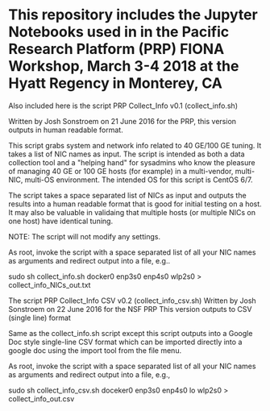# This repository includes the Jupyter Notebooks used in in the Pacific Research Platform (PRP) FIONA Workshop, March 3-4 2018 at the Hyatt Regency in Monterey, CA

Also included here is the script PRP Collect_Info v0.1 (collect_info.sh)

Written by Josh Sonstroem on 21 June 2016 for the PRP,
this version outputs in human readable format.

This script grabs system and network info related to 40 GE/100 GE
tuning. It takes a list of NIC names as input. The script is intended
as both a data collection tool and a "helping hand" for sysadmins who
know the pleasure of managing 40 GE or 100 GE hosts (for example) in a
multi-vendor, multi-NIC, multi-OS environment. The intended OS for this
script is CentOS 6/7.

The script takes a space separated list of NICs as input and outputs
the results into a human readable format that is good for initial testing
on a host. It may also be valuable in validaing that multiple hosts (or 
multiple NICs on one host) have identical tuning.

NOTE: The script will not modify any settings.

As root, invoke the script with a space separated list of all your NIC names
as arguments and redirect output into a file, e.g..

sudo sh collect_info.sh docker0 enp3s0 enp4s0 wlp2s0 > collect_info_NICs_out.txt

The script PRP Collect_Info CSV v0.2 (collect_info_csv.sh)
Written by Josh Sonstroem on 22 June 2016 for the NSF PRP
This version outputs to CSV (single line) format

Same as the collect_info.sh script except this script outputs
into a Google Doc style single-line CSV format which can be imported
directly into a google doc using the import tool from the file menu.

As root, invoke the script with a space separated list of all your NIC
names as arguments and redirect output into a file, e.g., 

sudo sh collect_info_csv.sh doceker0 enp3s0 enp4s0 lo wlp2s0 > collect_info_out.csv

